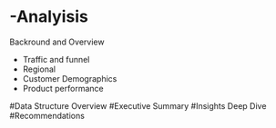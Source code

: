 # -Analyisis
Backround and Overview
  - Traffic and funnel
  - Regional
  - Customer Demographics 
  - Product performance

#Data Structure Overview
#Executive Summary
#Insights Deep Dive
#Recommendations
